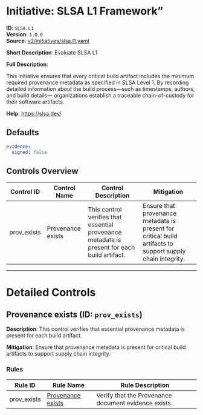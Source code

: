 # Initiative: SLSA L1 Framework”

**ID**: `SLSA.L1`  
**Version**: `1.0.0`  
**Source**: [v2/initiatives/slsa.l1.yaml](https://github.com/scribe-public/sample-policies/v2/initiatives/slsa.l1.yaml)  

**Short Description**: Evaluate SLSA L1

**Full Description**:

This initiative ensures that every critical build artifact includes the minimum required provenance metadata as specified in SLSA Level 1. By recording detailed information about the build process—such as timestamps, authors, and build details— organizations establish a traceable chain-of-custody for their software artifacts.


**Help**: https://slsa.dev/

## Defaults

```yaml
evidence:
  signed: false
```

## Controls Overview

| Control ID | Control Name | Control Description | Mitigation |
|------------|--------------|---------------------|------------|
| prov_exists | Provenance exists | This control verifies that essential provenance metadata is present for each build artifact. | Ensure that provenance metadata is present for critical build artifacts to support supply chain integrity. |

---

# Detailed Controls

## Provenance exists (ID: `prov_exists`)
**Description**: This control verifies that essential provenance metadata is present for each build artifact.

**Mitigation**: Ensure that provenance metadata is present for critical build artifacts to support supply chain integrity.

### Rules

| Rule ID | Rule Name | Rule Description |
|---------|-----------|------------------|
| prov_exists | [Provenance exists](../rules/slsa/l1-provenance-exists.md) | Verify that the Provenance document evidence exists. |

